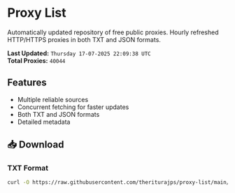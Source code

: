 # Proxy List

Automatically updated repository of free public proxies. Hourly refreshed HTTP/HTTPS proxies in both TXT and JSON formats.

**Last Updated:** `Thursday 17-07-2025 22:09:38 UTC`  
**Total Proxies:** `40044`

## Features
- Multiple reliable sources
- Concurrent fetching for faster updates
- Both TXT and JSON formats
- Detailed metadata

## 📥 Download

### TXT Format
```bash
curl -O https://raw.githubusercontent.com/theriturajps/proxy-list/main/proxies.txt